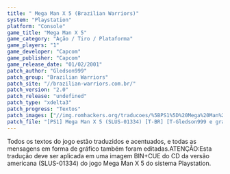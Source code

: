 ```yaml
---
title: " Mega Man X 5 (Brazilian Warriors)"
system: "Playstation"
platform: "Console"
game_title: "Mega Man X 5"
game_category: "Ação / Tiro / Plataforma"
game_players: "1"
game_developer: "Capcom"
game_publisher: "Capcom"
game_release_date: "01/02/2001"
patch_author: "Gledson999"
patch_group: "Brazilian Warriors"
patch_site: "//brazilian-warriors.com.br/"
patch_version: "2.0"
patch_release: "undefined"
patch_type: "xdelta3"
patch_progress: "Textos"
patch_images: ["//img.romhackers.org/traducoes/%5BPS1%5D%20Mega%20Man%20X%205%20-%20Brazilian%20Warriors%20-%201.jpg","//img.romhackers.org/traducoes/%5BPS1%5D%20Mega%20Man%20X%205%20-%20Brazilian%20Warriors%20-%202.jpg","//img.romhackers.org/traducoes/%5BPS1%5D%20Mega%20Man%20X%205%20-%20Brazilian%20Warriors%20-%203.jpg"]
patch_file: "[PS1] Mega Man X 5 (SLUS-01334) [T-BR] [T-Gledson999 e grande elenco G-Brazilian Warriors] [V-2.0 P-100% A-2017].rar"
---
```

Todos os textos do jogo estão traduzidos e acentuados, e todas as mensagens em forma de gráfico também foram editadas.ATENÇÃO:Esta tradução deve ser aplicada em uma imagem BIN+CUE do CD da versão americana (SLUS-01334) do jogo Mega Man X 5 do sistema Playstation.
